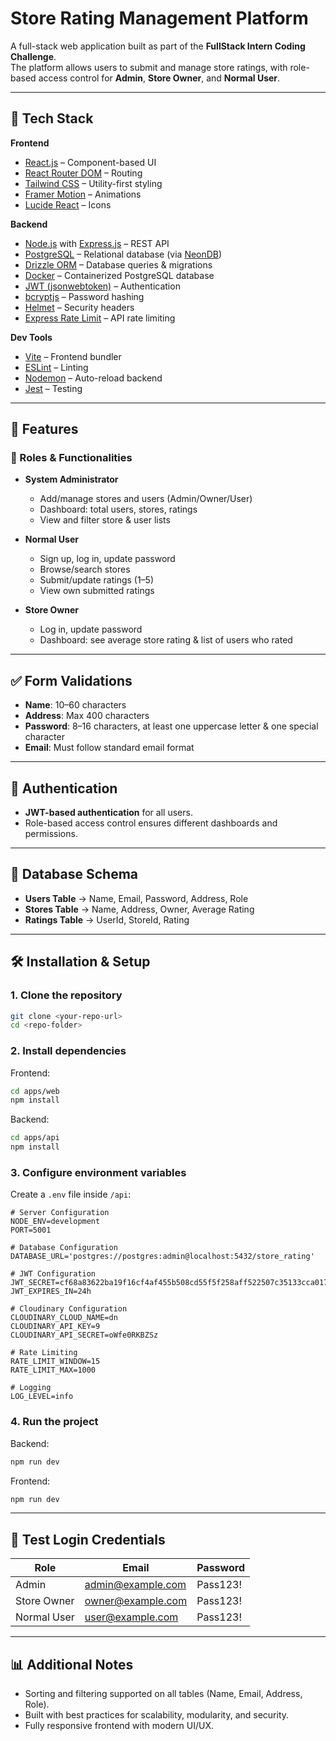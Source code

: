 # Store Rating Management Platform

A full-stack web application built as part of the **FullStack Intern Coding Challenge**.  
The platform allows users to submit and manage store ratings, with role-based access control for **Admin**, **Store Owner**, and **Normal User**.

---

## 🚀 Tech Stack

**Frontend**
- [React.js](https://react.dev/) – Component-based UI  
- [React Router DOM](https://reactrouter.com/) – Routing  
- [Tailwind CSS](https://tailwindcss.com/) – Utility-first styling  
- [Framer Motion](https://www.framer.com/motion/) – Animations  
- [Lucide React](https://lucide.dev/) – Icons  

**Backend**
- [Node.js](https://nodejs.org/) with [Express.js](https://expressjs.com/) – REST API  
- [PostgreSQL](https://www.postgresql.org/) – Relational database (via [NeonDB](https://neon.tech/))  
- [Drizzle ORM](https://orm.drizzle.team/) – Database queries & migrations  
- [Docker](https://www.docker.com/) – Containerized PostgreSQL database
- [JWT (jsonwebtoken)](https://github.com/auth0/node-jsonwebtoken) – Authentication  
- [bcryptjs](https://www.npmjs.com/package/bcryptjs) – Password hashing  
- [Helmet](https://helmetjs.github.io/) – Security headers  
- [Express Rate Limit](https://www.npmjs.com/package/express-rate-limit) – API rate limiting  

**Dev Tools**
- [Vite](https://vitejs.dev/) – Frontend bundler  
- [ESLint](https://eslint.org/) – Linting  
- [Nodemon](https://nodemon.io/) – Auto-reload backend  
- [Jest](https://jestjs.io/) – Testing  

---

## 🔑 Features

### 👤 Roles & Functionalities
- **System Administrator**
  - Add/manage stores and users (Admin/Owner/User)  
  - Dashboard: total users, stores, ratings  
  - View and filter store & user lists  

- **Normal User**
  - Sign up, log in, update password  
  - Browse/search stores  
  - Submit/update ratings (1–5)  
  - View own submitted ratings  

- **Store Owner**
  - Log in, update password  
  - Dashboard: see average store rating & list of users who rated  

---

## ✅ Form Validations
- **Name**: 10–60 characters  
- **Address**: Max 400 characters  
- **Password**: 8–16 characters, at least one uppercase letter & one special character  
- **Email**: Must follow standard email format  

---

## 🔐 Authentication
- **JWT-based authentication** for all users.  
- Role-based access control ensures different dashboards and permissions.  

---

## 📂 Database Schema
- **Users Table** → Name, Email, Password, Address, Role  
- **Stores Table** → Name, Address, Owner, Average Rating  
- **Ratings Table** → UserId, StoreId, Rating  

---

## 🛠 Installation & Setup

### 1. Clone the repository
```bash
git clone <your-repo-url>
cd <repo-folder>
```

### 2. Install dependencies
Frontend:
```bash
cd apps/web
npm install
```
Backend:
```bash
cd apps/api
npm install
```

### 3. Configure environment variables
Create a `.env` file inside `/api`:

```env
# Server Configuration
NODE_ENV=development
PORT=5001

# Database Configuration
DATABASE_URL='postgres://postgres:admin@localhost:5432/store_rating'

# JWT Configuration
JWT_SECRET=cf68a83622ba19f16cf4af455b508cd55f5f258aff522507c35133cca0175410c9a05fdf06e13f144861a91226bda8389b48208c7389b9e3d66c14818e4d93ec
JWT_EXPIRES_IN=24h

# Cloudinary Configuration
CLOUDINARY_CLOUD_NAME=dn
CLOUDINARY_API_KEY=9
CLOUDINARY_API_SECRET=oWfe0RKBZSz

# Rate Limiting
RATE_LIMIT_WINDOW=15
RATE_LIMIT_MAX=1000

# Logging
LOG_LEVEL=info
```

### 4. Run the project
Backend:
```bash
npm run dev
```
Frontend:
```bash
npm run dev
```

---

## 🔑 Test Login Credentials
| Role        | Email             | Password  |
|-------------|-------------------|-----------|
| Admin       | admin@example.com | Pass123!  |
| Store Owner | owner@example.com | Pass123!  |
| Normal User | user@example.com  | Pass123!  |

---

## 📊 Additional Notes
- Sorting and filtering supported on all tables (Name, Email, Address, Role).  
- Built with best practices for scalability, modularity, and security.  
- Fully responsive frontend with modern UI/UX.  

